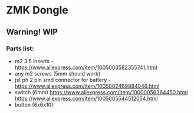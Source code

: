 # ZMK Dongle

## Warning! WIP

### Parts list:
- m2 3.5 inserts - https://www.aliexpress.com/item/1005003582355741.html
- any m2 screws (5mm should work)
- jst ph 2 pin smd connector for battery - https://www.aliexpress.com/item/1005002469884046.html
- switch (6mm) https://www.aliexpress.com/item/10000056364450.html https://www.aliexpress.com/item/1005005544512054.html
- button (6x6x10)

